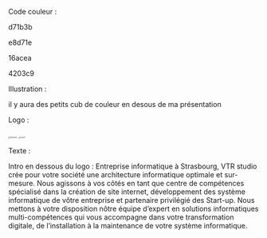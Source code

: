 

Code couleur :

d71b3b

e8d71e

16acea

4203c9 



Illustration :

il y aura des petits cub de couleur en desous de ma présentation



Logo : 

<img src="/Users/victorekobekotto/Desktop/CCI/Atelier Pro./Portfolio/CCI-SIO21-Portfolio/Documentation/logo/Solution.jpg" alt="Solution" style="zoom:25%;" />

<img src="/Users/victorekobekotto/Desktop/CCI/Atelier Pro./Portfolio/CCI-SIO21-Portfolio/Documentation/logo/LgoV.png" alt="LgoV" style="zoom:25%;" />



Texte : 



Intro en dessous du logo : Entreprise informatique à Strasbourg, VTR studio crée pour votre société une architecture informatique optimale et sur-mesure. Nous agissons à vos côtés en tant que centre de compétences spécialisé dans la création de site internet, développement des système informatique de vôtre entreprise et partenaire privilégié des Start-up. Nous mettons à votre disposition nôtre équipe d’expert en solutions informatiques multi-compétences qui vous accompagne dans votre transformation digitale, de l’installation à la maintenance de votre système informatique.

